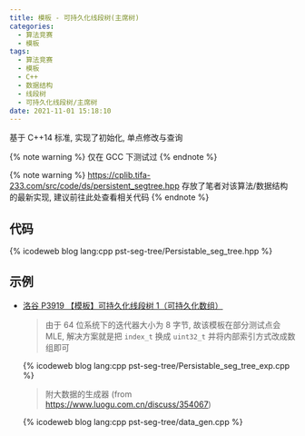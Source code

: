 ```yaml
---
title: 模板 - 可持久化线段树(主席树)
categories:
  - 算法竞赛
  - 模板
tags:
  - 算法竞赛
  - 模板
  - C++
  - 数据结构
  - 线段树
  - 可持久化线段树/主席树
date: 2021-11-01 15:18:10
---
```


基于 C++14 标准, 实现了初始化, 单点修改与查询

{% note warning %}
仅在 GCC 下测试过
{% endnote %}

{% note warning %}
<https://cplib.tifa-233.com/src/code/ds/persistent_segtree.hpp> 存放了笔者对该算法/数据结构的最新实现, 建议前往此处查看相关代码
{% endnote %}

<!-- more -->

## 代码

{% icodeweb blog lang:cpp pst-seg-tree/Persistable_seg_tree.hpp %}

## 示例

- [洛谷 P3919 【模板】可持久化线段树 1（可持久化数组）](https://www.luogu.com.cn/problem/P3919)

  > 由于 64 位系统下的迭代器大小为 8 字节, 故该模板在部分测试点会 MLE, 解决方案就是把 `index_t` 换成 `uint32_t` 并将内部索引方式改成数组即可

  {% icodeweb blog lang:cpp pst-seg-tree/Persistable_seg_tree_exp.cpp %}

  > 附大数据的生成器 (from <https://www.luogu.com.cn/discuss/354067>)

  {% icodeweb blog lang:cpp pst-seg-tree/data_gen.cpp %}
